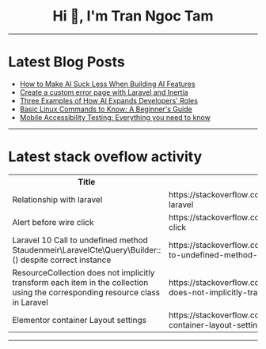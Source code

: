 <h1 align="center">Hi 👋, I'm Tran Ngoc Tam</h1>

---

# Latest Blog Posts 
<!-- BLOG-POST-LIST:START -->
- [How to Make AI Suck Less When Building AI Features](https://dev.to/builderio/how-to-make-ai-suck-less-when-building-ai-features-4h5l)
- [Create a custom error page with Laravel and Inertia](https://dev.to/capsulescodes/create-a-custom-error-page-with-laravel-and-inertia-47a1)
- [Three Examples of How AI Expands Developers&#39; Roles](https://dev.to/lorenzojkrl/three-examples-of-how-ai-expands-developers-roles-45fa)
- [Basic Linux Commands to Know: A Beginner&#39;s Guide](https://dev.to/bennyfmo_237/basic-linux-commands-to-know-a-beginners-guide-41mf)
- [Mobile Accessibility Testing: Everything you need to know](https://dev.to/grjoeay/mobile-accessibility-testing-everything-you-need-to-know-6fa)
<!-- BLOG-POST-LIST:END -->

---

# Latest stack oveflow activity
<table>
  <tr><th>Title</th><th>Link</th></tr>
  <!-- STACKOVERFLOW:START --><tr><td>Relationship with laravel</td><td>https://stackoverflow.com/questions/78865811/relationship-with-laravel</td></tr><tr><td>Alert before wire click</td><td>https://stackoverflow.com/questions/78865749/alert-before-wire-click</td></tr><tr><td>Laravel 10 Call to undefined method Staudenmeir\LaravelCte\Query\Builder::&lpar;&rpar; despite correct instance</td><td>https://stackoverflow.com/questions/78865736/laravel-10-call-to-undefined-method-staudenmeir-laravelcte-query-builder-des</td></tr><tr><td>ResourceCollection does not implicitly transform each item in the collection using the corresponding resource class in Laravel</td><td>https://stackoverflow.com/questions/78865651/resourcecollection-does-not-implicitly-transform-each-item-in-the-collection-usi</td></tr><tr><td>Elementor container Layout settings</td><td>https://stackoverflow.com/questions/78865646/elementor-container-layout-settings</td></tr><!-- STACKOVERFLOW:END -->
</table>

---


